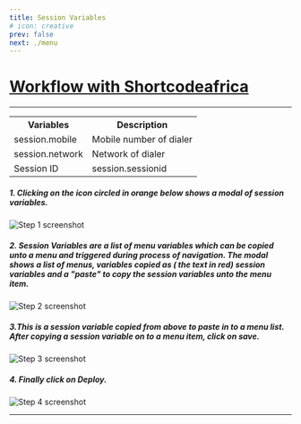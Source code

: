```yaml
---
title: Session Variables
# icon: creative
prev: false
next: ./menu
---
```


# [Workflow with Shortcodeafrica](https://app.tango.us/app/workflow/2ff59c95-56de-4c36-8de6-972b20cfb30b?utm_source=markdown&utm_medium=markdown&utm_campaign=workflow%20export%20links)

---

<table>
  <tr>
    <th>Variables</th>
    <th>Description</th>
  </tr>
  <tr>
    <td>session.mobile</td>
     <td>Mobile number of dialer</td>
  </tr>
  <tr>
     <td>session.network</td>
    <td>Network of dialer</td>
  
  </tr>
  <tr>
    <td>Session ID</td>
     <td>session.sessionid</td>
  </tr>
</table>

##### 1. Clicking on the icon circled in orange below shows a modal of session variables.

![Step 1 screenshot](https://images.tango.us/workflows/2ff59c95-56de-4c36-8de6-972b20cfb30b/steps/3a7ff5c4-636e-4159-9835-716c93a022e1/2b1d4af0-ad79-4217-974c-424d95aa42a3.png?crop=focalpoint&fit=crop&fp-x=0.6130&fp-y=0.4579&fp-z=1.1027&w=1200&blend-align=bottom&blend-mode=normal&blend-x=800&blend64=aHR0cHM6Ly9pbWFnZXMudGFuZ28udXMvc3RhdGljL21hZGUtd2l0aC10YW5nby13YXRlcm1hcmsucG5n)

##### 2. Session Variables are a list of menu variables which can be copied unto a menu and triggered during process of navigation. The modal shows a list of menus, variables copied as ( the text in red) session variables and a "paste" to copy the session variables unto the menu item.

![Step 2 screenshot](https://images.tango.us/workflows/2ff59c95-56de-4c36-8de6-972b20cfb30b/steps/de983439-a8b8-4f26-9276-3db5a295eb91/51c03098-4342-40c4-bfbf-6e28de923967.png?crop=focalpoint&fit=crop&fp-x=0.6079&fp-y=0.4701&fp-z=1.0764&w=1200&blend-align=bottom&blend-mode=normal&blend-x=800&blend64=aHR0cHM6Ly9pbWFnZXMudGFuZ28udXMvc3RhdGljL21hZGUtd2l0aC10YW5nby13YXRlcm1hcmsucG5n)

##### 3.This is a session variable copied from above to paste in to a menu list. After copying a session variable on to a menu item, click on save.

![Step 3 screenshot](https://images.tango.us/workflows/2ff59c95-56de-4c36-8de6-972b20cfb30b/steps/c080caaf-cf01-453f-bb3e-57f3a53a1af2/f93aaa93-2288-4b85-9d82-ce91de59736d.png?crop=focalpoint&fit=crop&fp-x=0.6079&fp-y=0.4701&fp-z=1.0764&w=1200&blend-align=bottom&blend-mode=normal&blend-x=800&blend64=aHR0cHM6Ly9pbWFnZXMudGFuZ28udXMvc3RhdGljL21hZGUtd2l0aC10YW5nby13YXRlcm1hcmsucG5n)

##### 4. Finally click on Deploy.

![Step 4 screenshot](https://images.tango.us/workflows/2ff59c95-56de-4c36-8de6-972b20cfb30b/steps/443c4cd8-28d5-43f9-8256-05a2a0a44661/f6010ad4-a71c-4587-b091-f0230236f627.png?crop=focalpoint&fit=crop&fp-x=0.8414&fp-y=0.1896&fp-z=2.6483&w=1200&blend-align=bottom&blend-mode=normal&blend-x=800&blend64=aHR0cHM6Ly9pbWFnZXMudGFuZ28udXMvc3RhdGljL21hZGUtd2l0aC10YW5nby13YXRlcm1hcmsucG5n)

---
